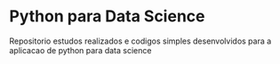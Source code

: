# Python para Data Science
 
 Repositorio estudos realizados e codigos simples desenvolvidos para a aplicacao de python para data science 
